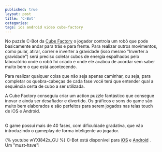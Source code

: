 ```yaml
---
published: true
layout: post
title: 'C-Bot'
categories: 
tags: ios android video cube-factory
---
```


 
No puzzle C-Bot da <a href="http://www.cubefactory.com.br/" target="_blank">Cube Factory</a>
 o jogador controla um rob&#244; que pode basicamente andar para tr&#225;s e para frente. Para realizar outros movimentos, como pular, atirar, correr e inverter a gravidade (isso mesmo &quot;Inverter a gravidade&quot;) ser&#225; preciso coletar cubos de energia espalhados pelo laborat&#243;rio onde o rob&#244; foi criado e onde ele acabou de acordar sem saber muito bem o que est&#225; acontecendo.
 

 
Para realizar qualquer coisa que n&#227;o seja apenas caminhar, ou seja, para completar os quebra-cabe&#231;as de cada fase voc&#234; ter&#225; que entender qual a sequ&#234;ncia certa de cubo a ser utilizada.
 

 
A Cube Factory conseguiu criar um action puzzle fant&#225;stico que consegue inovar e ainda ser desafiador e divertido. Os gr&#225;ficos e sons do game s&#227;o muito bem elaborados e s&#227;o perfeitos para serem jogados nas telas touch de iOS e Android.
 

<br />
O game possui mais de 40 fases, com dificuldade gradativa, que v&#227;o introduzindo o gameplay de forma inteligente ao jogador.
 
{% youtube wYXI842x_GU %}
C-Bot est&#225; dispon&#237;vel para <a href="https://itunes.apple.com/br/app/c-bot-puzzle/id601810317" target="_blank">iOS</a>
 e <a href="https://play.google.com/store/apps/details?id=cubefactory.cbot" target="_blank">Android</a>
.
Um &quot;must-have&quot;!
